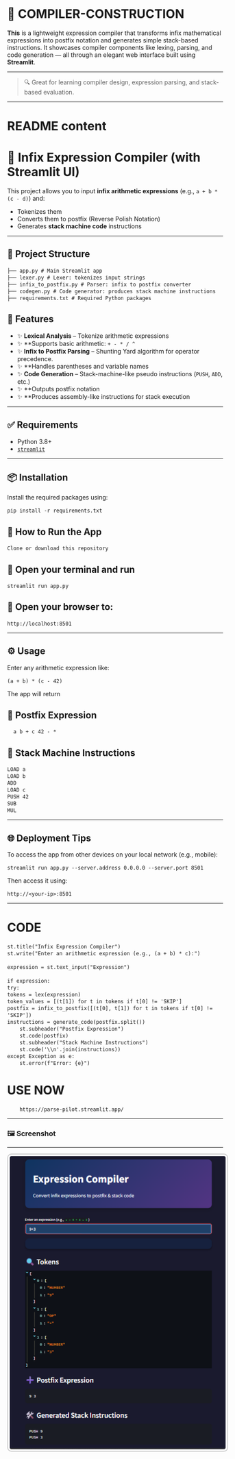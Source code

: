 # 🚀 COMPILER-CONSTRUCTION

**This** is a lightweight expression compiler that transforms infix mathematical expressions into postfix notation and generates simple stack-based instructions. It showcases compiler components like lexing, parsing, and code generation — all through an elegant web interface built using **Streamlit**.

---

> 🔍 Great for learning compiler design, expression parsing, and stack-based evaluation.

---

# README content
# 🧮 Infix Expression Compiler (with Streamlit UI)

This project allows you to input **infix arithmetic expressions** (e.g., `a + b * (c - d)`) and:
- Tokenizes them
- Converts them to postfix (Reverse Polish Notation)
- Generates **stack machine code** instructions

---
## 📁 Project Structure


    
    ├── app.py # Main Streamlit app
    ├── lexer.py # Lexer: tokenizes input strings
    ├── infix_to_postfix.py # Parser: infix to postfix converter
    ├── codegen.py # Code generator: produces stack machine instructions
    ├── requirements.txt # Required Python packages

## 🚀 Features

- ✨ **Lexical Analysis** – Tokenize arithmetic expressions
- ✨ **Supports basic arithmetic: `+ - * / ^`
- ✨ **Infix to Postfix Parsing** – Shunting Yard algorithm for operator precedence.
- ✨ **Handles parentheses and variable names
- ✨ **Code Generation** – Stack-machine-like pseudo instructions (`PUSH`, `ADD`, etc.)
- ✨ **Outputs postfix notation
- ✨ **Produces assembly-like instructions for stack execution


---

## ✅ Requirements

- Python 3.8+
- [`streamlit`](https://streamlit.io/)

---

## 📦 Installation

  Install the required packages using:
  
    pip install -r requirements.txt

## 🧪 How to Run the App
    Clone or download this repository
## 🧪 Open your terminal and run
    streamlit run app.py
## 🧪 Open your browser to:
    http://localhost:8501

---

## ⚙️ Usage
Enter any arithmetic expression like:

    (a + b) * (c - 42)
The app will return

## 🔁 Postfix Expression
      
      a b + c 42 - *
      
## 🧾 Stack Machine Instructions
    LOAD a
    LOAD b
    ADD
    LOAD c
    PUSH 42
    SUB
    MUL

---

## 🌐 Deployment Tips
To access the app from other devices on your local network (e.g., mobile):

    streamlit run app.py --server.address 0.0.0.0 --server.port 8501
Then access it using:

    http://<your-ip>:8501

---

#  CODE
    
    st.title("Infix Expression Compiler")
    st.write("Enter an arithmetic expression (e.g., (a + b) * c):")
    
    expression = st.text_input("Expression")
    
    if expression:
    try:
    tokens = lex(expression)
    token_values = [(t[1]) for t in tokens if t[0] != 'SKIP']
    postfix = infix_to_postfix([(t[0], t[1]) for t in tokens if t[0] != 'SKIP'])
    instructions = generate_code(postfix.split())
        st.subheader("Postfix Expression")
        st.code(postfix)
        st.subheader("Stack Machine Instructions")
        st.code('\\n'.join(instructions))
    except Exception as e:
        st.error(f"Error: {e}")
    
# USE NOW
        https://parse-pilot.streamlit.app/
---
### 🖼️ Screenshot
---
<div align="center">
  <img src="compiler.png" alt="Compiler Screenshot" width="600" style="border: 2px solid #ccc; border-radius: 10px; padding: 4px;">
</div>
